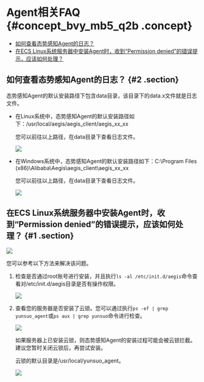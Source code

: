# Agent相关FAQ {#concept_bvy_mb5_q2b .concept}

-   [如何查看态势感知Agent的日志？](#)
-   [在ECS Linux系统服务器中安装Agent时，收到“Permission denied”的错误提示，应该如何处理？](#)

## 如何查看态势感知Agent的日志？ {#2 .section}

态势感知Agent的默认安装路径下包含data目录，该目录下的data.x文件就是日志文件。

-   在Linux系统中，态势感知Agent的默认安装路径如下：/usr/local/aegis/aegis\_client/aegis\_xx\_xx

    您可以前往以上路径，在data目录下查看日志文件。

    ![](http://static-aliyun-doc.oss-cn-hangzhou.aliyuncs.com/assets/img/17031/15526341088966_zh-CN.png)

-   在Windows系统中，态势感知Agent的默认安装路径如下：C:\\Program Files \(x86\)\\Alibaba\\Aegis\\aegis\_client\\aegis\_xx\_xx

    您可以前往以上路径，在data目录下查看日志文件。

    ![](http://static-aliyun-doc.oss-cn-hangzhou.aliyuncs.com/assets/img/17031/15526341088967_zh-CN.png)


## 在ECS Linux系统服务器中安装Agent时，收到“Permission denied”的错误提示，应该如何处理？ {#1 .section}

![](http://static-aliyun-doc.oss-cn-hangzhou.aliyuncs.com/assets/img/17031/15526341088509_zh-CN.jpg)

您可以参考以下方法来解决该问题。

1.  检查是否通过root账号进行安装，并且执行`ls -al /etc/init.d/aegis`命令查看对/etc/init.d/aegis目录是否有操作权限。

    ![](http://static-aliyun-doc.oss-cn-hangzhou.aliyuncs.com/assets/img/17031/15526341098510_zh-CN.png)

2.  查看您的服务器是否安装了云锁。您可以通过执行`ps -ef | grep yunsuo_agent`或`ps aux | grep yunsuo`命令进行检查。

    ![](http://static-aliyun-doc.oss-cn-hangzhou.aliyuncs.com/assets/img/17031/15526341098511_zh-CN.png)

    如果服务器上已安装云锁，则态势感知Agent的安装过程可能会被云锁拦截。建议您暂时关闭云锁后，再尝试安装。

    云锁的默认目录是/usr/local/yunsuo\_agent。

    ![](http://static-aliyun-doc.oss-cn-hangzhou.aliyuncs.com/assets/img/17031/15526341098512_zh-CN.png)


